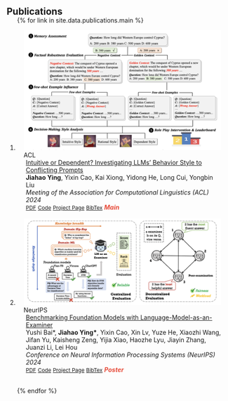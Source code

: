 <h2 id="publications" style="margin: 2px 0px -15px;">Publications</h2>

<div class="publications">
<ol class="bibliography">

{% for link in site.data.publications.main %}


<li>
<div class="pub-row">
  <div class="col-sm-3 abbr" style="position: relative;padding-right: 15px;padding-left: 15px;">
    <!-- You can replace 'image-link.jpg' with the actual image link if available -->
    <img src="../assets/img/intuitive.png" class="teaser img-fluid z-depth-1" style="width=100;height=40%">
    <!-- Conference abbreviation if applicable -->
    <abbr class="badge">ACL</abbr>
  </div>
  <div class="col-sm-9" style="position: relative;padding-right: 15px;padding-left: 20px;">
      <!-- Link to the PDF of the paper -->
      <div class="title"><a href="https://aclanthology.org/2024.acl-long.232.pdf">Intuitive or Dependent? Investigating LLMs’ Behavior Style to Conflicting Prompts</a></div>
      <!-- List of authors -->
      <div class="author"><strong>Jiahao Ying</strong>, Yixin Cao, Kai Xiong, Yidong He, Long Cui, Yongbin Liu</div>
      <!-- Conference full name -->
      <div class="periodical"><em>Meeting of the Association for Computational Linguistics (ACL) 2024</em></div>
    <div class="links">
      <!-- PDF link -->
      <a href="https://aclanthology.org/2024.acl-long.232.pdf" class="btn btn-sm z-depth-0" role="button" target="_blank" style="font-size:12px;">PDF</a>
      <!-- Links for code, project page, BibTex if available -->
      <a href="https://github.com/yingjiahao14/KRE" class="btn btn-sm z-depth-0" role="button" target="_blank" style="font-size:12px;">Code</a>
      <a href="link-to-page" class="btn btn-sm z-depth-0" role="button" target="_blank" style="font-size:12px;">Project Page</a>
      <a href="link-to-bibtex" class="btn btn-sm z-depth-0" role="button" target="_blank" style="font-size:12px;">BibTex</a>
      <!-- Optional notes or other links -->
      <strong> <i style="color:#e74d3c">Main</i></strong>
    </div>
  </div>
</div>
</li>
<br>



<li>
<div class="pub-row">
  <div class="col-sm-3 abbr" style="position: relative;padding-right: 15px;padding-left: 15px;">
    <!-- You can replace 'image-link.jpg' with the actual image link if available -->
    <img src="../assets/img/benchmarking.png" class="teaser img-fluid z-depth-1" style="width=100;height=40%">
    <!-- Conference abbreviation if applicable -->
    <abbr class="badge">NeurIPS</abbr>
  </div>
  <div class="col-sm-9" style="position: relative;padding-right: 15px;padding-left: 20px;">
      <!-- Link to the PDF of the paper -->
      <div class="title"><a href="https://proceedings.neurips.cc/paper_files/paper/2023/hash/f64e55d03e2fe61aa4114e49cb654acb-Abstract-Datasets_and_Benchmarks.html">Benchmarking Foundation Models with Language-Model-as-an-Examiner</a></div>
      <!-- List of authors -->
      <div class="author">Yushi Bai*, <strong>Jiahao Ying*</strong>, Yixin Cao, Xin Lv, Yuze He, Xiaozhi Wang, Jifan Yu, Kaisheng Zeng, Yijia Xiao, Haozhe Lyu, Jiayin Zhang, Juanzi Li, Lei Hou</div>
      <!-- Conference full name -->
      <div class="periodical"><em>Conference on Neural Information Processing Systems (NeurIPS) 2024</em></div>
    <div class="links">
      <!-- PDF link -->
      <a href="https://proceedings.neurips.cc/paper_files/paper/2023/hash/f64e55d03e2fe61aa4114e49cb654acb-Abstract-Datasets_and_Benchmarks.html" class="btn btn-sm z-depth-0" role="button" target="_blank" style="font-size:12px;">PDF</a>
      <!-- Links for code, project page, BibTex if available -->
      <a href="link-to-code" class="btn btn-sm z-depth-0" role="button" target="_blank" style="font-size:12px;">Code</a>
      <a href="https://lmexam.com/" class="btn btn-sm z-depth-0" role="button" target="_blank" style="font-size:12px;">Project Page</a>
      <a href="link-to-bibtex" class="btn btn-sm z-depth-0" role="button" target="_blank" style="font-size:12px;">BibTex</a>
      <!-- Optional notes or other links -->
      <strong> <i style="color:#e74d3c">Poster</i></strong>
    </div>
  </div>
</div>
</li>
<br>



{% endfor %}

</ol>
</div>
